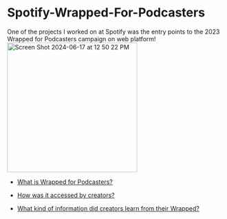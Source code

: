 # Spotify-Wrapped-For-Podcasters
One of the projects I worked on at Spotify was the entry points to the 2023 Wrapped for Podcasters campaign on web platform!
<img width="302" alt="Screen Shot 2024-06-17 at 12 50 22 PM" src="https://github.com/ehalper/Spotify-Wrapped-For-Podcasters/assets/71235972/26d6a319-edc4-40fc-99b3-4c8f1daba1ea">

- [What is Wrapped for Podcasters?](https://pr-newsroom-wp.appspot.com/2023-11-29/wrapped-for-podcasters-creators-fans/)

- [How was it accessed by creators?](https://www.facebook.com/reel/316783234612338)

- [What kind of information did creators learn from their Wrapped?](https://podcasters.spotify.com/resources/news/wrapped-podcasters-2023)
